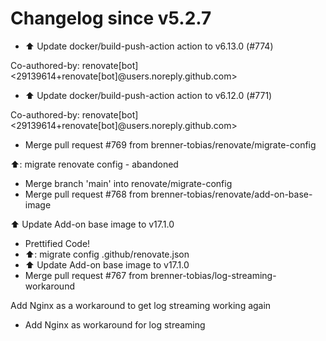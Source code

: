 # Changelog since v5.2.7
- ⬆️ Update docker/build-push-action action to v6.13.0 (#774)

Co-authored-by: renovate[bot] <29139614+renovate[bot]@users.noreply.github.com> 
- ⬆️ Update docker/build-push-action action to v6.12.0 (#771)

Co-authored-by: renovate[bot] <29139614+renovate[bot]@users.noreply.github.com> 
- Merge pull request #769 from brenner-tobias/renovate/migrate-config

⬆️: migrate renovate config - abandoned 
- Merge branch 'main' into renovate/migrate-config 
- Merge pull request #768 from brenner-tobias/renovate/add-on-base-image

⬆️ Update Add-on base image to v17.1.0 
- Prettified Code! 
- ⬆️: migrate config .github/renovate.json 
- ⬆️ Update Add-on base image to v17.1.0 
- Merge pull request #767 from brenner-tobias/log-streaming-workaround

Add Nginx as a workaround to get log streaming working again 
- Add Nginx as workaround for log streaming 
